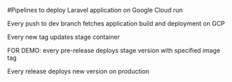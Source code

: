 #Pipelines to deploy Laravel application on Google Cloud run 

<p>Every push to dev branch fetches application build and deployment on GCP</p>

<p>Every new tag updates stage container</p>

<p> FOR DEMO: every pre-release deploys stage version with specified image tag </p>

<p> Every release deploys new version on production </p>
